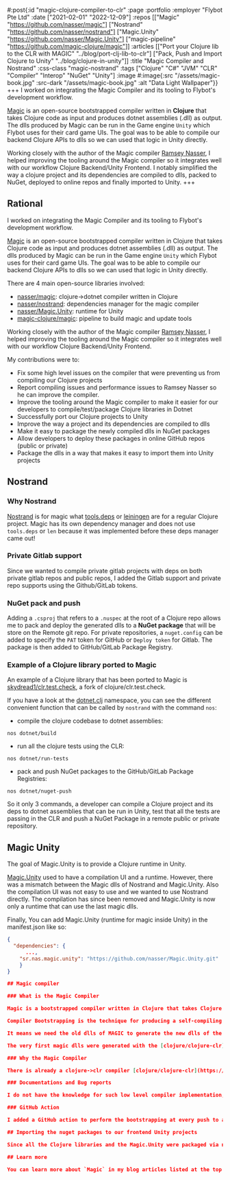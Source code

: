 #:post{:id "magic-clojure-compiler-to-clr"
       :page :portfolio
       :employer "Flybot Pte Ltd" 
       :date ["2021-02-01" "2022-12-09"]
       :repos [["Magic" "https://github.com/nasser/magic"] 
               ["Nostrand" "https://github.com/nasser/nostrand"]
               ["Magic.Unity" "https://github.com/nasser/Magic.Unity"] 
               ["magic-pipeline" "https://github.com/magic-clojure/magic"]]
       :articles [["Port your Clojure lib to the CLR with MAGIC" "../blog/port-clj-lib-to-clr"]
                  ["Pack, Push and Import Clojure to Unity" "../blog/clojure-in-unity"]]
       :title "Magic Compiler and Nostrand"
       :css-class "magic-nostrand"
       :tags ["Clojure" "C#" "JVM" "CLR" "Compiler" "Interop" "NuGet" "Unity"]
       :image #:image{:src "/assets/magic-book.jpg"
                      :src-dark "/assets/magic-book.jpg"
                      :alt "Data Light Wallpaper"}}
+++
I worked on integrating the Magic Compiler and its tooling to Flybot's development workflow.

[Magic](https://github.com/nasser/magic) is an open-source bootstrapped compiler written in **Clojure** that takes Clojure code as input and produces dotnet assemblies (.dll) as output. The dlls produced by Magic can be run in the Game engine `Unity` which Flybot uses for their card game UIs. The goal was to be able to compile our backend Clojure APIs to dlls so we can used that logic in Unity directly.

Working closely with the author of the Magic compiler [Ramsey Nasser](https://github.com/nasser), I helped improving the tooling around the Magic compiler so it integrates well with our workflow Clojure Backend/Unity Frontend. I notably simplified the way a clojure project and its dependencies are compiled to dlls, packed to NuGet, deployed to online repos and finally imported to Unity.
+++
## Rational

I worked on integrating the Magic Compiler and its tooling to Flybot's development workflow.

[Magic](https://github.com/nasser/magic) is an open-source bootstrapped compiler written in Clojure that takes Clojure code as input and produces dotnet assemblies (.dll) as output. The dlls produced by Magic can be run in the Game engine `Unity` which Flybot uses for their card game UIs. The goal was to be able to compile our backend Clojure APIs to dlls so we can used that logic in Unity directly.

There are 4 main open-source libraries involved:
- [nasser/magic](https://github.com/nasser/magic): clojure->dotnet compiler written in Clojure
- [nasser/nostrand](https://github.com/nasser/nostrand): dependencies manager for the magic compiler
- [nasser/Magic.Unity](https://github.com/nasser/Magic.Unity): runtime for Unity
- [magic-clojure/magic](https://github.com/magic-clojure/magic): pipeline to build magic and update tools

Working closely with the author of the Magic compiler [Ramsey Nasser](https://github.com/nasser), I helped improving the tooling around the Magic compiler so it integrates well with our workflow Clojure Backend/Unity Frontend.

My contributions were to:
- Fix some high level issues on the compiler that were preventing us from compiling our Clojure projects
- Report compiling issues and performance issues to Ramsey Nasser so he can improve the compiler.
- Improve the tooling around the Magic compiler to make it easier for our developers to compile/test/package Clojure libraries in Dotnet
- Successfully port our Clojure projects to Unity
- Improve the way a project and its dependencies are compiled to dlls
- Make it easy to package the newly compiled dlls in NuGet packages
- Allow developers to deploy these packages in online GitHub repos (public or private)
- Package the dlls in a way that makes it easy to import them into Unity projects

## Nostrand

### Why Nostrand

[Nostrand](https://github.com/nasser/nostrand) is for magic what [tools.deps](https://github.com/clojure/tools.deps.alpha) or [leiningen](https://github.com/technomancy/leiningen) are for a regular Clojure project. Magic has its own dependency manager and does not use `tools.deps` or `len` because it was implemented before these deps manager came out!

### Private Gitlab support

Since we wanted to compile private gitlab projects with deps on both private gitlab repos and public repos, I added the Gitlab support and private repo supports using the Github/GitLab tokens.

### NuGet pack and push

Adding a `.csproj` that refers to a `.nuspec` at the root of a Clojure repo allows me to pack and deploy the generated dlls to a **NuGet package** that will be store on the Remote git repo. For private repositories, a `nuget.config` can be added to specify the `PAT` token for GitHub or `Deploy token` for Gitlab. The package is then added to GitHub/GitLab Package Registry.

### Example of a Clojure library ported to Magic

An example of a Clojure library that has been ported to Magic is [skydread1/clr.test.check](https://github.com/skydread1/clr.test.check/tree/magic), a fork of clojure/clr.test.check.

If you have a look at the [dotnet.clj](https://github.com/skydread1/clr.test.check/blob/magic/dotnet.clj) namespace, you can see the different convenient function that can be called by `nostrand` with the command `nos`:

- compile the clojure codebase to dotnet assemblies:
```
nos dotnet/build
```
- run all the clojure tests using the CLR:
```
nos dotnet/run-tests
```
- pack and push NuGet packages to the GitHub/GitLab Package Registries:
```
nos dotnet/nuget-push
```

So it only 3 commands, a developer can compile a Clojure project and its deps to dotnet assemblies that can be run in Unity, test that all the tests are passing in the CLR and push a NuGet Package in a remote public or private repository.

## Magic Unity

The goal of Magic.Unity is to provide a Clojure runtime in Unity.

[Magic.Unity](https://github.com/nasser/Magic.Unity) used to have a compilation UI and a runtime. However, there was a mismatch between the Magic dlls of Nostrand and Magic.Unity. Also the compilation UI was not easy to use and we wanted to use Nostrand directly. The compilation has since been removed and Magic.Unity is now only a runtime that can use the last magic dlls.

Finally, You can add Magic.Unity (runtime for magic inside Unity) in the manifest.json like so:

```json
{
  "dependencies": {
	  ...,
    "sr.nas.magic.unity": "https://github.com/nasser/Magic.Unity.git"
	}
}

## Magic compiler

### What is the Magic Compiler

Magic is a bootstrapped compiler written in Clojure that takes Clojure code as input and produces dotnet assemblies (.dll) as output.

Compiler Bootstrapping is the technique for producing a self-compiling compiler that is written in the same language it intends to compile. In our case, MAGIC is a **Clojure** compiler that compiles **Clojure** code to .**NET** assemblies (.dll and .exe files).

It means we need the old dlls of MAGIC to generate the new dlls of the MAGIC compiler. We repeat this process until the compiler is good enough. 

The very first magic dlls were generated with the [clojure/clojure-clr](https://github.com/clojure/clojure-clr) project which is also a Clojure compiler to CLR but written in **C#** with limitations over the dlls generated (the problem MAGIC intends to solve).

### Why the Magic Compiler

There is already a clojure->clr compiler [clojure/clojure-clr](https://github.com/clojure/clojure-clr). However, clojure-clr uses a technology called the DLR (dynamic language runtime) to optimize dynamic call sites but it emits self modifying code which make the assemblies not usable on mobile devices (IL2CPP in Unity). So we needed a way to have a compiler that emit assemblies that can target both Desktop and mobile (IL2CPP), hence the Magic compiler.

### Documentations and Bug reports

I do not have the knowledge for such low level compiler implementation, so I did not fix any issues on the compiler myself. However, I could help Ramsey Nasser improving the documentation for both user and potential contributors and fix some high level small issues. I was also reporting all the bugs and creating the issues on the different related repos.

### GitHub Action

I added a GitHub action to perform the bootstrapping at every push to automate the process and make the latest dlls available in the GitHub action artifact to anybody.

## Importing the nuget packages to our frontend Unity projects

Since all the Clojure libraries and the Magic.Unity were packaged via nugget and pushed to the GitHub/GitLab repo, we can use a `packages.config` to list our packages and use the command `nuget restore` to import them. Same as to push packages, a `nuget.config` can be added with the credentials.

## Learn more

You can learn more about `Magic` in my blog articles listed at the top of the page.
